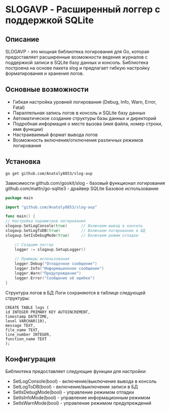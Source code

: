 # SLOGAVP - Расширенный логгер с поддержкой SQLite
<h2>Описание</h2>
  <p>SLOGAVP - это мощная библиотека логирования для Go, 
     которая предоставляет расширенные возможности ведения 
     журналов с поддержкой записи в SQLite базу данных и консоль. 
     Библиотека построена на основе пакета slog и предлагает гибкую настройку
     форматирования и хранения логов.</p>
<h2>Основные возможности</h2>
  <ul>
    <li>Гибкая настройка уровней логирования (Debug, Info, Warn, Error, Fatal)</li>
    <li>Параллельная запись логов в консоль и SQLite базу данных</li>
    <li>Автоматическое создание структуры базы данных и директорий</li>
    <li>Подробная информация о месте вызова (имя файла, номер строки, имя функции)</li>
    <li>Настраиваемый формат вывода логов</li>
    <li>Возможность включения/отключения различных режимов логирования</li>
  </ul>

## Установка

```shell
go get github.com/Anatoly8853/slog-avp
```

Зависимости
github.com/gookit/slog - базовый функционал логирования
github.com/mattn/go-sqlite3 - драйвер SQLite
Базовое использование

```go
package main

import "github.com/Anatoly8853/slog-avp"

func main() {
// Настройка параметров логирования
slogavp.SetLogConsole(true)      // Включаем вывод в консоль
slogavp.SetLogToDB(true)         // Включаем логирование в БД
slogavp.SetIsDebugMode(true)     // Включаем режим отладки

    // Создаем логгер
    logger := slogavp.SetupLogger()
    
    // Примеры использования
    logger.Debug("Отладочное сообщение")
    logger.Info("Информационное сообщение")
    logger.Warn("Предупреждение")
    logger.Error("Сообщение об ошибке")
}
```

Структура логов в БД
Логи сохраняются в таблице следующей структуры:

```SQLite
CREATE TABLE logs (
id INTEGER PRIMARY KEY AUTOINCREMENT,
timestamp DATETIME,
level VARCHAR(10),
message TEXT,
file_name TEXT,
line_number INTEGER,
function_name TEXT
);
```

<h2>Конфигурация</h2>
  <p>Библиотека предоставляет следующие функции для настройки:</p>
  <ul>
    <li>SetLogConsole(bool) - включение/выключение вывода в консоль</li>
    <li>SetLogToDB(bool) - включение/выключение записи в БД</li>
    <li>SetIsDebugMode(bool) - управление режимом отладки</li>
    <li>SetIsInfoMode(bool) - управление информационным режимом</li>
    <li>SetIsWarnMode(bool) - управление режимом предупреждений</li>
  </ul>